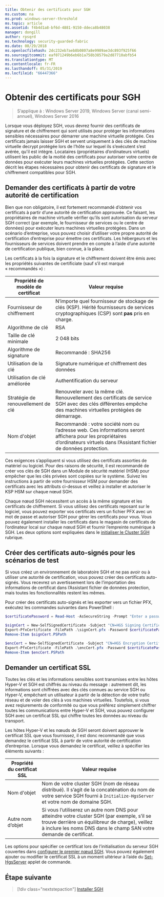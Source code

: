 ```yaml
---
title: Obtenir des certificats pour SGH
ms.custom: na
ms.prod: windows-server-threshold
ms.topic: article
ms.assetid: f4b4d1a8-bf6d-4881-9150-ddeca8b48038
manager: dongill
author: rpsqrd
ms.technology: security-guarded-fabric
ms.date: 08/29/2018
ms.openlocfilehash: 2dc232eb7aeb8b0807a8e9989ae3dc893f925f66
ms.sourcegitcommit: eaf071249b6eb6b1a758b38579a2d87710abfb54
ms.translationtype: MT
ms.contentlocale: fr-FR
ms.lasthandoff: 05/31/2019
ms.locfileid: "66447366"
---
```

# <a name="obtain-certificates-for-hgs"></a>Obtenir des certificats pour SGH

>S’applique à : Windows Server 2019, Windows Server (canal semi-annuel), Windows Server 2016

Lorsque vous déployez SGH, vous devrez fournir des certificats de signature et de chiffrement qui sont utilisés pour protéger les informations sensibles nécessaires pour démarrer une machine virtuelle protégée.
Ces certificats jamais laisser SGH et servent uniquement à des clés de machine virtuelle decrypt protégée lors de l’hôte sur lequel ils s’exécutent s’est avérée, qu'il est intègre.
Locataires (propriétaires d’ordinateurs virtuels) utilisent les public de la moitié des certificats pour autoriser votre centre de données pour exécuter leurs machines virtuelles protégées.
Cette section décrit les étapes nécessaires pour obtenir des certificats de signature et le chiffrement compatibles pour SGH.

## <a name="request-certificates-from-your-certificate-authority"></a>Demander des certificats à partir de votre autorité de certification

Bien que non obligatoire, il est fortement recommandé d’obtenir vos certificats à partir d’une autorité de certification approuvée.
Ce faisant, les propriétaires de machine virtuelle vérifier qu’ils sont autorisation du serveur SGH correct (par exemple, le fournisseur de services ou le centre de données) pour exécuter leurs machines virtuelles protégées.
Dans un scénario d’entreprise, vous pouvez choisir d’utiliser votre propre autorité de certification d’entreprise pour émettre ces certificats.
Les hébergeurs et les fournisseurs de services doivent prendre en compte à l’aide d’une autorité de certification publique, bien connue, à la place.

Les certificats à la fois la signature et le chiffrement doivent être émis avec les propriétés suivantes de certificiate (sauf s’il est marqué « recommandés ») :

Propriété de modèle de certificat | Valeur requise 
------------------------------|----------------
Fournisseur de chiffrement               | N’importe quel fournisseur de stockage de clés (KSP). Hérité fournisseurs de services cryptographiques (CSP) sont **pas** pris en charge.
Algorithme de clé                 | RSA
Taille de clé minimale              | 2 048 bits
Algorithme de signature           | Recommandé : SHA256
Utilisation de la clé                     | Signature numérique *et* chiffrement des données
Utilisation de clé améliorée            | Authentification du serveur
Stratégie de renouvellement de clé            | Renouveler avec la même clé. Renouvellement des certificats de service SGH avec des clés différentes empêche des machines virtuelles protégées de démarrage.
Nom d'objet                  | Recommandé : votre société nom ou l’adresse web. Ces informations seront affichera pour les propriétaires d’ordinateurs virtuels dans l’Assistant fichier de données protection.

Ces exigences s’appliquent si vous utilisez des certificats assorties de matériel ou logiciel.
Pour des raisons de sécurité, il est recommandé de créer vos clés de SGH dans un Module de sécurité matériel (HSM) pour empêcher que les clés privées sont copiées sur le système.
Suivez les instructions à partir de votre fournisseur HSM pour demander des certificats avec les attributs ci-dessus et veillez à installer et autoriser le KSP HSM sur chaque nœud SGH.

Chaque nœud SGH nécessitent un accès à la même signature et les certificats de chiffrement.
Si vous utilisez des certificats reposant sur le logiciel, vous pouvez exporter vos certificats vers un fichier PFX avec un mot de passe et autoriser SGH pour gérer les certificats pour vous.
Vous pouvez également installer les certificats dans le magasin de certificats de l’ordinateur local sur chaque nœud SGH et fournir l’empreinte numérique à SGH.
Les deux options sont expliquées dans le [initialiser le Cluster SGH](guarded-fabric-initialize-hgs.md) rubrique.

## <a name="create-self-signed-certificates-for-test-scenarios"></a>Créer des certificats auto-signés pour les scénarios de test

Si vous créez un environnement de laboratoire SGH et ne pas avoir ou à utiliser une autorité de certification, vous pouvez créer des certificats auto-signés.
Vous recevrez un avertissement lors de l’importation des informations de certificat dans l’Assistant fichier de données protection, mais toutes les fonctionnalités restent les mêmes.

Pour créer des certificats auto-signés et les exporter vers un fichier PFX, exécutez les commandes suivantes dans PowerShell :

```powershell
$certificatePassword = Read-Host -AsSecureString -Prompt "Enter a password for the PFX file"

$signCert = New-SelfSignedCertificate -Subject "CN=HGS Signing Certificate"
Export-PfxCertificate -FilePath .\signCert.pfx -Password $certificatePassword -Cert $signCert
Remove-Item $signCert.PSPath

$encCert = New-SelfSignedCertificate -Subject "CN=HGS Encryption Certificate"
Export-PfxCertificate -FilePath .\encCert.pfx -Password $certificatePassword -Cert $encCert
Remove-Item $encCert.PSPath
```

## <a name="request-an-ssl-certificate"></a>Demander un certificat SSL

Toutes les clés et les informations sensibles sont transmises entre les hôtes Hyper-V et SGH est chiffrés au niveau du message : autrement dit, les informations sont chiffrées avec des clés connues au service SGH ou Hyper-V, empêchant un utilisateur à partir de la détection de votre trafic réseau et de voler des clés à vos machines virtuelles.
Toutefois, si vous avez reqiurements de conformité ou que vous préférez simplement chiffrer toutes les communications entre Hyper-V et SGH, vous pouvez configurer SGH avec un certificat SSL qui chiffre toutes les données au niveau du transport.

Les hôtes Hyper-V et les nœuds de SGH seront doivent approuver le certificat SSL que vous fournissez, il est donc recommandé que vous demandez le certificat SSL à partir de votre autorité de certification d’entreprise. Lorsque vous demandez le certificat, veillez à spécifier les éléments suivants :

Propriété du certificat SSL | Valeur requise
-------------------------|---------------
Nom d'objet             | Nom de votre cluster SGH (nom de réseau distribué). Il s’agit de la concaténation du nom de votre service SGH fourni à `Initialize-HgsServer` et votre nom de domaine SGH.
Autre nom d’objet | Si vous l’utiliserez un autre nom DNS pour atteindre votre cluster SGH (par exemple, s’il se trouve derrière un équilibreur de charge), veillez à inclure les noms DNS dans le champ SAN votre demande de certificat.

Les options pour spécifier ce certificat lors de l’initialisation du serveur SGH couvertes dans [configurer le premier nœud SGH](guarded-fabric-initialize-hgs.md).
Vous pouvez également ajouter ou modifier le certificat SSL à un moment ultérieur à l’aide du [Set-HgsServer](https://docs.microsoft.com/powershell/module/hgsserver/set-hgsserver?view=win10-ps) applet de commande.

## <a name="next-step"></a>Étape suivante

> [!div class="nextstepaction"]
> [Installer SGH](guarded-fabric-choose-where-to-install-hgs.md)